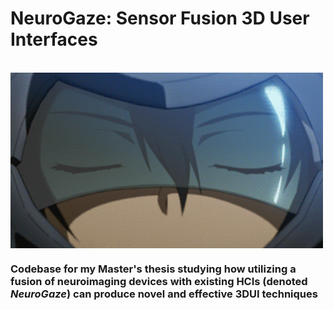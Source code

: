 # NeuroGaze: Sensor Fusion 3D User Interfaces
&nbsp;
<img align="center" src= "readme-assets/sf3dui.gif" width="500px">
### Codebase for my Master's thesis studying how utilizing a fusion of neuroimaging devices with existing HCIs (denoted *NeuroGaze*) can produce novel and effective 3DUI techniques 
